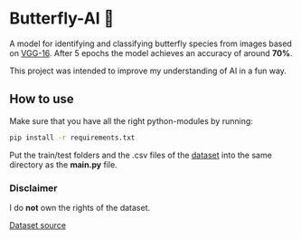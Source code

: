 # Butterfly-AI 🦋
A model for identifying and classifying butterfly species from images based on [VGG-16](https://www.mathworks.com/help/deeplearning/ref/vgg16.html#). After 5 epochs the model achieves an accuracy of around **70%**.

This project was intended to improve my understanding of AI in a fun way. 

## How to use
Make sure that you have all the right python-modules by running:

```bash
pip install -r requirements.txt
```
Put the train/test folders and the .csv files of the [dataset](https://www.kaggle.com/datasets/phucthaiv02/butterfly-image-classification?select=Training_set.csv) into the same directory as the **main.py** file. 

### Disclaimer 
I do **not** own the rights of the dataset. 

[Dataset source](https://www.kaggle.com/datasets/meetnagadia/butterflies-dataset)
